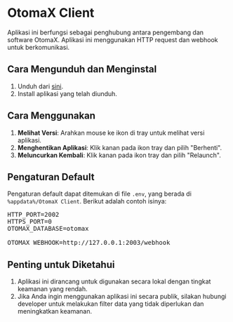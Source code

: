 # OtomaX Client

Aplikasi ini berfungsi sebagai penghubung antara pengembang dan software OtomaX. Aplikasi ini menggunakan HTTP request dan webhook untuk berkomunikasi.

## Cara Mengunduh dan Menginstal

1. Unduh dari [sini](https://github.com/ndiing/otomax-client/releases).
2. Install aplikasi yang telah diunduh.

## Cara Menggunakan

1. **Melihat Versi**: Arahkan mouse ke ikon di tray untuk melihat versi aplikasi.
2. **Menghentikan Aplikasi**: Klik kanan pada ikon tray dan pilih "Berhenti".
3. **Meluncurkan Kembali**: Klik kanan pada ikon tray dan pilih "Relaunch".

## Pengaturan Default

Pengaturan default dapat ditemukan di file `.env`, yang berada di `%appdata%/OtomaX Client`. Berikut adalah contoh isinya:

<pre>
HTTP_PORT=2002
HTTPS_PORT=0
OTOMAX_DATABASE=otomax

OTOMAX_WEBHOOK=http://127.0.0.1:2003/webhook
</pre>

## Penting untuk Diketahui

1. Aplikasi ini dirancang untuk digunakan secara lokal dengan tingkat keamanan yang rendah.
2. Jika Anda ingin menggunakan aplikasi ini secara publik, silakan hubungi developer untuk melakukan filter data yang tidak diperlukan dan meningkatkan keamanan.
